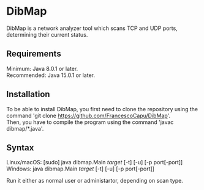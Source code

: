 # DibMap
DibMap is a network analyzer tool which scans TCP and UDP ports, determining their current status.

## Requirements
Minimum: Java 8.0.1 or later.  
Recommended: Java 15.0.1 or later.  

## Installation
To be able to install DibMap, you first need to clone the repository using the command 'git clone https://github.com/FrancescoCapu/DibMap'.  
Then, you have to compile the program using the command 'javac dibmap/*.java'.

## Syntax
Linux/macOS: [sudo] java dibmap.Main *target* [-t] [-u] [-p port[-port]]  
Windows: java dibmap.Main *target* [-t] [-u] [-p port[-port]]  
  
Run it either as normal user or administartor, depending on scan type.
